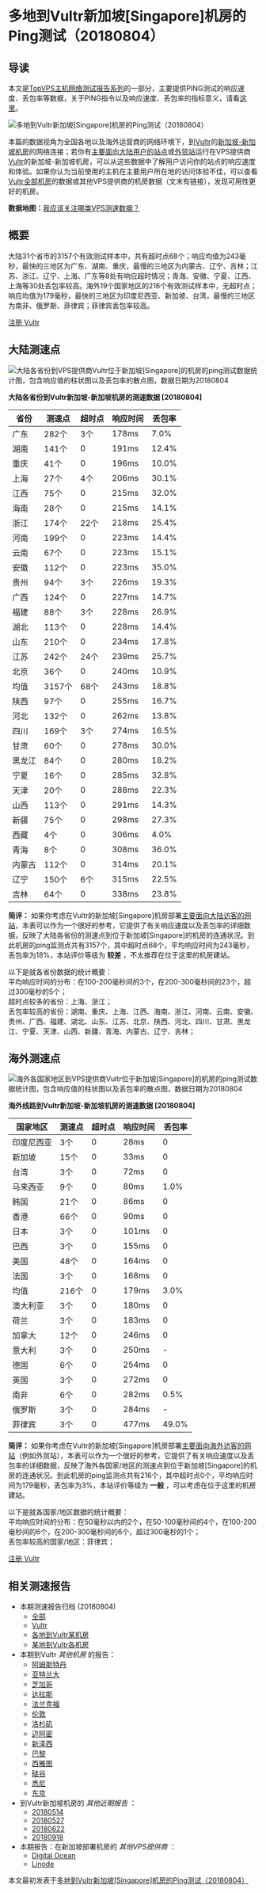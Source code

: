 #  多地到Vultr新加坡[Singapore]机房的Ping测试（20180804） 

## 导读

本文是[TopVPS主机网络测试报告系列](https://vps123.top/pingtest)的一部分，主要提供PING测试的响应速度、丢包率等数据，关于PING指令以及响应速度、丢包率的指标意义，请看[这里](https://vps123.top/what-is-ping.html)。

![多地到Vultr新加坡\[Singapore\]机房的Ping测试（20180804）](/images/thumbnails/to_vultr_Singapore.png)

本篇的数据视角为全国各地以及海外运营商的网络环境下，到[Vultr](https://vps123.top/go/vultr)的[新加坡-新加坡机房](https://vps123.top/vultr-facilities.html#singapore)的网络连接；若你有[主要面向大陆用户的站点](https://vps123.top/website-for-mainland-users.html)或[外贸站](https://vps123.top/website-for-internation-trade.html)运行在VPS提供商[Vultr](https://vps123.top/go/vultr)的新加坡-新加坡机房，可以从这些数据中了解用户访问你的站点的响应速度和体验。如果你认为当前使用的主机在主要用户所在地的访问体验不佳，可以查看[Vultr全部机房](/vultr/isp/china/20180804-vultr-isp-china.md)的数据或其他VPS提供商的机房数据（文末有链接），发现可用性更好的机房。

**数据地图：**[我应该关注哪类VPS测速数据？](https://vps123.top/find-pingtest-data-you-need.html)

## 概要

大陆31个省市的3157个有效测试样本中，共有超时点68个；响应均值为243毫秒，最快的三地区为广东、湖南、重庆，最慢的三地区为内蒙古、辽宁、吉林；江苏、浙江、辽宁、上海、广东等8处有响应超时情况；青海、安徽、宁夏、江西、上海等30处丢包率较高。海外19个国家地区的216个有效测试样本中，无超时点；响应均值为179毫秒，最快的三地区为印度尼西亚、新加坡、台湾，最慢的三地区为南非、俄罗斯、菲律宾；菲律宾丢包率较高。

[注册 Vultr](https://vps123.top/go/vultr/_btn1)

## 大陆测速点

![大陆各省份到VPS提供商Vultr位于新加坡\[Singapore\]的机房的ping测试数据统计图，包含响应值的柱状图以及丢包率的散点图，数据日期为20180804](/images/pingtests/vultr_20180804/plot_idc_vultr_singapore-singapore_20180804_mainland.png)

**大陆各省份到Vultr新加坡-新加坡机房的测速数据 [20180804]**

省份 | 测速点 | 超时点 | 响应时间 | 丢包率  
---|---|---|---|---  
广东 | 282个 | 3个 | 178ms | 7.0%  
湖南 | 141个 | 0 | 191ms | 12.4%  
重庆 | 41个 | 0 | 196ms | 10.0%  
上海 | 27个 | 4个 | 206ms | 30.1%  
江西 | 75个 | 0 | 215ms | 32.0%  
海南 | 28个 | 0 | 215ms | 14.1%  
浙江 | 174个 | 22个 | 218ms | 25.4%  
河南 | 199个 | 0 | 223ms | 14.4%  
云南 | 67个 | 0 | 223ms | 15.1%  
安徽 | 112个 | 0 | 223ms | 35.0%  
贵州 | 94个 | 3个 | 226ms | 19.3%  
广西 | 124个 | 0 | 227ms | 14.7%  
福建 | 88个 | 3个 | 228ms | 26.9%  
湖北 | 113个 | 0 | 228ms | 14.4%  
山东 | 210个 | 0 | 234ms | 17.8%  
江苏 | 242个 | 24个 | 239ms | 25.7%  
北京 | 36个 | 0 | 240ms | 10.9%  
均值 | 3157个 | 68个 | 243ms | 18.8%  
陕西 | 97个 | 0 | 255ms | 16.7%  
河北 | 132个 | 0 | 262ms | 13.8%  
四川 | 169个 | 3个 | 274ms | 16.5%  
甘肃 | 60个 | 0 | 278ms | 30.0%  
黑龙江 | 84个 | 0 | 280ms | 18.2%  
宁夏 | 16个 | 0 | 285ms | 32.8%  
天津 | 20个 | 0 | 288ms | 22.3%  
山西 | 113个 | 0 | 291ms | 14.3%  
新疆 | 75个 | 0 | 298ms | 27.3%  
西藏 | 4个 | 0 | 306ms | 4.0%  
青海 | 8个 | 0 | 308ms | 36.0%  
内蒙古 | 112个 | 0 | 314ms | 20.1%  
辽宁 | 150个 | 6个 | 315ms | 22.5%  
吉林 | 64个 | 0 | 338ms | 23.8%  
  
**简评：** 如果你考虑在Vultr的新加坡[Singapore]机房部署[主要面向大陆访客的网站](website-for-mainland-users.html)，本表可以作为一个很好的参考，它提供了有关响应速度以及丢包率的详细数据，反映了大陆各省份的测速点到位于新加坡[Singapore]的机房的连通状况。到此机房的ping监测点共有3157个，其中超时点68个，平均响应时间为243毫秒，丢包率为18%，本站评价等级为 **较差** ，不太推荐在位于这里的机房建站。

以下是就各省份数据的统计概要：  
平均响应时间的分布：在100-200毫秒间的3个，在200-300毫秒间的23个，超过300毫秒的5个；  
超时点较多的省份：上海、浙江；  
丢包率较高的省份：湖南、重庆、上海、江西、海南、浙江、河南、云南、安徽、贵州、广西、福建、湖北、山东、江苏、北京、陕西、河北、四川、甘肃、黑龙江、宁夏、天津、山西、新疆、青海、内蒙古、辽宁、吉林；

## 海外测速点

![海外各国家地区到VPS提供商Vultr位于新加坡\[Singapore\]的机房的ping测试数据统计图，包含响应值的柱状图以及丢包率的散点图，数据日期为20180804](/images/pingtests/vultr_20180804/plot_idc_vultr_singapore-singapore_20180804_overseas.png)

**海外线路到Vultr新加坡-新加坡机房的测速数据 [20180804]**

国家地区 | 测速点 | 超时点 | 响应时间 | 丢包率  
---|---|---|---|---  
印度尼西亚 | 3个 | 0 | 28ms | 0  
新加坡 | 15个 | 0 | 33ms | 0  
台湾 | 3个 | 0 | 72ms | 0  
马来西亚 | 9个 | 0 | 80ms | 1.0%  
韩国 | 21个 | 0 | 86ms | 0  
香港 | 66个 | 0 | 90ms | 0  
日本 | 3个 | 0 | 101ms | 0  
巴西 | 3个 | 0 | 155ms | 0  
美国 | 48个 | 0 | 164ms | 0  
法国 | 3个 | 0 | 168ms | 0  
均值 | 216个 | 0 | 179ms | 3.0%  
澳大利亚 | 3个 | 0 | 180ms | 0  
荷兰 | 3个 | 0 | 183ms | 0  
加拿大 | 12个 | 0 | 246ms | 0  
意大利 | 3个 | 0 | 250ms | -  
德国 | 6个 | 0 | 254ms | 0  
英国 | 3个 | 0 | 272ms | 0  
南非 | 6个 | 0 | 282ms | 0.5%  
俄罗斯 | 3个 | 0 | 284ms | -  
菲律宾 | 3个 | 0 | 477ms | 49.0%  
  
**简评：** 如果你考虑在Vultr的新加坡[Singapore]机房部署[主要面向海外访客的网站](https://vps123.top/website-for-internation-trade.html)（例如外贸站），本表可以作为一个很好的参考，它提供了有关响应速度以及丢包率的详细数据，反映了海外各国家/地区的测速点到位于新加坡[Singapore]的机房的连通状况。到此机房的ping监测点共有216个，其中超时点0个，平均响应时间为179毫秒，丢包率为3%，本站评价等级为 **一般** ，可以考虑在位于这里的机房建站。

以下是就各国家/地区数据的统计概要：  
平均响应时间的分布：在50毫秒以内的2个，在50-100毫秒间的4个，在100-200毫秒间的6个，在200-300毫秒间的6个，超过300毫秒的1个；  
丢包率较高的国家/地区：菲律宾；

[注册 Vultr](https://vps123.top/go/vultr/_btn2)

## 相关测速报告

  * 本期测速报告归档 (20180804) 
    * [全部](https://vps123.top/pingtests/20180804 "本期各VPS提供商全部测速报告")
    * [Vultr](https://vps123.top/pingtests/idc-vultr/20180804 "本期Vultr的全部测速报告")
    * [各地到Vultr某机房](https://vps123.top/pingtests/idc-vultr/isp-global/20180804 "以Vultr某机房为关注对象的视角，横向比较大陆各省份、海外各国家地区")
    * [某地到Vultr各机房](https://vps123.top/pingtests/idc-vultr/facility-all/20180804 "以大陆某省份为关注对象的视角，横向比较Vultr各机房")
  * 本期到Vultr _其他机房_ 的报告： 
    * [阿姆斯特丹](/vultr/idc/amsterdam/20180804-vultr-idc-amsterdam.md "多地到Vultr阿姆斯特丹机房的Ping测试 20180804")
    * [亚特兰大](/vultr/idc/atlanta/20180804-vultr-idc-atlanta.md "多地到Vultr亚特兰大机房的Ping测试 20180804")
    * [芝加哥](/vultr/idc/chicago/20180804-vultr-idc-chicago.md "多地到Vultr芝加哥机房的Ping测试 20180804")
    * [达拉斯](/vultr/idc/dallas/20180804-vultr-idc-dallas.md "多地到Vultr达拉斯机房的Ping测试 20180804")
    * [法兰克福](/vultr/idc/frankfurt/20180804-vultr-idc-frankfurt.md "多地到Vultr法兰克福机房的Ping测试 20180804")
    * [伦敦](/vultr/idc/london/20180804-vultr-idc-london.md "多地到Vultr伦敦机房的Ping测试 20180804")
    * [洛杉矶](/vultr/idc/losangeles/20180804-vultr-idc-losangeles.md "多地到Vultr洛杉矶机房的Ping测试 20180804")
    * [迈阿密](/vultr/idc/miami/20180804-vultr-idc-miami.md "多地到Vultr迈阿密机房的Ping测试 20180804")
    * [新泽西](/vultr/idc/newjersey/20180804-vultr-idc-newjersey.md "多地到Vultr新泽西机房的Ping测试 20180804")
    * [巴黎](/vultr/idc/paris/20180804-vultr-idc-paris.md "多地到Vultr巴黎机房的Ping测试 20180804")
    * [西雅图](/vultr/idc/seattle/20180804-vultr-idc-seattle.md "多地到Vultr西雅图机房的Ping测试 20180804")
    * [硅谷](/vultr/idc/siliconvalley/20180804-vultr-idc-siliconvalley.md "多地到Vultr硅谷机房的Ping测试 20180804")
    * [悉尼](/vultr/idc/sydney/20180804-vultr-idc-sydney.md "多地到Vultr悉尼机房的Ping测试 20180804")
    * [东京](/vultr/idc/tokyo/20180804-vultr-idc-tokyo.md "多地到Vultr东京机房的Ping测试 20180804")
  * 到Vultr新加坡机房的 _其他近期报告_ ： 
    * [20180514](/vultr/idc/singapore/20180514-vultr-idc-singapore.md "多地到Vultr新加坡机房的Ping测试 20180514")
    * [20180527](/vultr/idc/singapore/20180527-vultr-idc-singapore.md "多地到Vultr新加坡机房的Ping测试 20180527")
    * [20180622](/vultr/idc/singapore/20180622-vultr-idc-singapore.md "多地到Vultr新加坡机房的Ping测试 20180622")
    * [20180918](/vultr/idc/singapore/20180918-vultr-idc-singapore.md "多地到Vultr新加坡机房的Ping测试 20180918")
  * 本期报告：在新加坡部署机房的 _其他VPS提供商_ ： 
    * [Digital Ocean](do/idc/singapore/20180804-do-idc-singapore.md "多地到Digital Ocean新加坡机房的Ping测试 20180804")
    * [Linode](/linode/idc/singapore/20180804-linode-idc-singapore.md "多地到Linode新加坡机房的Ping测试 20180804")



本文最初发表于[多地到Vultr新加坡[Singapore]机房的Ping测试（20180804）](https://vps123.top/pingtest/20180804-vultr-idc-singapore.html)
